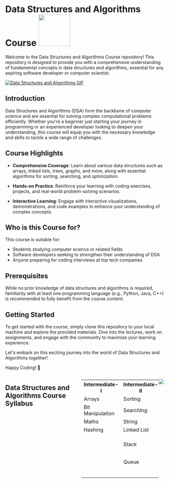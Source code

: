 
# Data Structures and Algorithms Course <img style="height: 100px; " src = "https://user-images.githubusercontent.com/74038190/216120974-24a76b31-7f39-41f1-a38f-b3c1377cc612.png"/>

 

<!-- Data Structures and Algorithms Course README -->
 

Welcome to the Data Structures and Algorithms Course repository! This repository is designed to provide you with a comprehensive understanding of fundamental concepts in data structures and algorithms, essential for any aspiring software developer or computer scientist.

[![Data Structures and Algorithms GIF](https://user-images.githubusercontent.com/74038190/225813708-98b745f2-7d22-48cf-9150-083f1b00d6c9.gif)](https://user-images.githubusercontent.com/74038190/225813708-98b745f2-7d22-48cf-9150-083f1b00d6c9.gif)

## Introduction

Data Structures and Algorithms (DSA) form the backbone of computer science and are essential for solving complex computational problems efficiently. Whether you're a beginner just starting your journey in programming or an experienced developer looking to deepen your understanding, this course will equip you with the necessary knowledge and skills to tackle a wide range of challenges.

## Course Highlights

- **Comprehensive Coverage**: Learn about various data structures such as arrays, linked lists, trees, graphs, and more, along with essential algorithms for sorting, searching, and optimization.
  
- **Hands-on Practice**: Reinforce your learning with coding exercises, projects, and real-world problem-solving scenarios.
  
- **Interactive Learning**: Engage with interactive visualizations, demonstrations, and code examples to enhance your understanding of complex concepts.

## Who is this Course for?

This course is suitable for:
- Students studying computer science or related fields
- Software developers seeking to strengthen their understanding of DSA
- Anyone preparing for coding interviews at top tech companies

## Prerequisites

While no prior knowledge of data structures and algorithms is required, familiarity with at least one programming language (e.g., Python, Java, C++) is recommended to fully benefit from the course content.

## Getting Started

To get started with the course, simply clone this repository to your local machine and explore the provided materials. Dive into the lectures, work on assignments, and engage with the community to maximize your learning experience.

Let's embark on this exciting journey into the world of Data Structures and Algorithms together!

Happy Coding! 🚀

<div style="display: flex; justify-content: space-between;">
 <!-- Data Structures and Algorithms Course Syllabus -->
<h2>Data Structures and Algorithms Course Syllabus</h2>

<table>
  <tr>
    <th>Intermediate- I</th>
    <th>Intermediate- II</th>
    <th>Advance</th>
  </tr>
  <tr>
    <td>Arrays</td>
    <td>Sorting</td>
    <td>Trees</td>
  </tr>
  <tr>
    <td>Bit Manipulation</td>
    <td>Searching</td>
    <td>Trie</td>
  </tr>
  <tr>
    <td>Maths</td>
    <td>String</td>
    <td>Heaps</td>
  </tr>
  <tr>
    <td>Hashing</td>
    <td>Linked List</td>
    <td>Greedy</td>
  </tr>
  <tr>
    <td></td>
    <td>Stack</td>
    <td>Recursion and Backtracking</td>
  </tr>
  <tr>
    <td></td>
    <td>Queue</td>
    <td>Dynamic Programming</td>
  </tr>
  <tr>
    <td></td> 
    <td></td>
    <td>Graphs</td>
  </tr>
</table>


![](https://leetcard.jacoblin.cool/Karan_Dobriyal?ext=activity)



 
